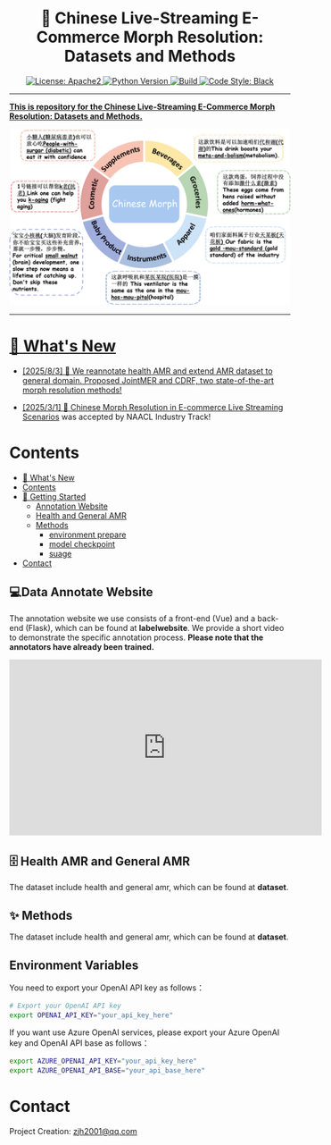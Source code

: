<!-- # :page_with_curl: Chinese Live-Streaming E-Commerce Morph Resolution: Datasets and Methods
<p align="center">
    <a href="https://github.com/OpenBMB/AgentVerse/blob/main/LICENSE">
        <img alt="License: Apache2" src="https://img.shields.io/badge/License-Apache_2.0-green.svg">
    </a>
    <a href="https://www.python.org/downloads/release/python-3916/">
        <img alt="Python Version" src="https://img.shields.io/badge/python-3.9+-blue.svg">
    </a>
    <a href="https://github.com/OpenBMB/AgentVerse/actions/">
        <img alt="Build" src="https://img.shields.io/github/actions/workflow/status/OpenBMB/AgentVerse/test.yml">
    </a>
    <a href="https://github.com/psf/black">
        <img alt="Code Style: Black" src="https://img.shields.io/badge/code%20style-black-black">

      <a href="https://huggingface.co/AgentVerse">
        <img alt="HuggingFace" src="https://img.shields.io/badge/hugging_face-play-yellow">
    </a>
    <a href="https://discord.gg/gDAXfjMw">
        <img alt="Discord" src="https://img.shields.io/badge/AgentVerse-Discord-purple?style=flat">
    </a>


</p> -->
<!-- ---
## Data Annotate Website 💻

The annotation website we use consists of a front-end (Vue) and a back-end (Flask), which can be found at labelwebsite.
We provide a short video to demonstrate the specific annotation process.
Please note that the annotators have already been trained. -->

<h1 align="center"> 📣 Chinese Live-Streaming E-Commerce Morph Resolution: Datasets and Methods</h1>

<p align="center">
    <a href="https://github.com/OpenBMB/AgentVerse/blob/main/LICENSE">
        <img alt="License: Apache2" src="https://img.shields.io/badge/License-Apache_2.0-green.svg">
    </a>
    <a href="https://www.python.org/downloads/release/python-3916/">
        <img alt="Python Version" src="https://img.shields.io/badge/python-3.9+-blue.svg">
    </a>
    <a href="https://github.com/OpenBMB/AgentVerse/actions/">
        <img alt="Build" src="https://img.shields.io/github/actions/workflow/status/OpenBMB/AgentVerse/test.yml">
    </a>
    <a href="https://github.com/psf/black">
        <img alt="Code Style: Black" src="https://img.shields.io/badge/code%20style-black-black">    
</p>

<!-- <p align="center">
<img src="./assets/example.png" width="512">
</p> -->

---

**This is repository for the Chinese Live-Streaming E-Commerce Morph Resolution: Datasets and Methods.**

<p align="center">
<img src="./assets/example.png" width="512">
</p>

---

# 📰 What's New

- [2025/8/3] 🚀 We reannotate health AMR and extend AMR dataset to general domain. Proposed JointMER and CDRF, two state-of-the-art morph resolution methods!

- [2025/3/1] 🚀 [Chinese Morph Resolution in E-commerce Live Streaming Scenarios](https://aclanthology.org/2025.naacl-industry.32.pdf) was accepted by NAACL Industry Track!

# Contents

- [📰 What's New](#-whats-new)
- [Contents](#contents)
- [🚀 Getting Started](#-getting-started)
  - [Annotation Website](#webiste)
  - [Health and General AMR](#environment-variables)
  - [Methods](#simulation)
    - [environment prepare](#framework-required-modules)
    - [model checkpoint](#cli-example)
    - [suage](#gui-example)
- [Contact](#contact)

## 💻Data Annotate Website

The annotation website we use consists of a front-end (Vue) and a back-end (Flask), which can be found at **labelwebsite**. We provide a short video to demonstrate the specific annotation process.
**Please note that the annotators have already been trained.**

 <div style="text-align: center;">
  <iframe width="560" height="315"
          src="https://www.youtube.com/embed/OBbo5ZwJBlk"
          frameborder="0"
          allow="accelerometer; autoplay; clipboard-write; encrypted-media; gyroscope; picture-in-picture"
          allowfullscreen>
  </iframe>
</div>

## 🗄 Health AMR and General AMR

The dataset include health and general amr, which can be found at **dataset**.

## ✨ Methods

The dataset include health and general amr, which can be found at **dataset**.

## Environment Variables

You need to export your OpenAI API key as follows：

```bash
# Export your OpenAI API key
export OPENAI_API_KEY="your_api_key_here"
```

If you want use Azure OpenAI services, please export your Azure OpenAI key and OpenAI API base as follows：

```bash
export AZURE_OPENAI_API_KEY="your_api_key_here"
export AZURE_OPENAI_API_BASE="your_api_base_here"
```

# Contact

Project Creation: zjh2001@qq.com
